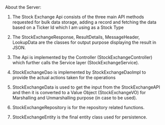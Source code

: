 About the Server:
1. The Stock Exchange Api consists of the three main API methods requested
for bulk data storage, adding a record and fetching the data based on a Ticker Id which I am using as a Stock Type
   
2. The StockExchangeResponse, ResultDetails, MessageHeader, LookupData are the classes for output purpose displaying the result in JSON.

3. The Api is implemented by the Controller (StockExchangeController) which further calls the Service layer (StockExchangeService).

4. StockExchangeDao is implemented by StockExchangeDaoImpl to provide the actual actions taken for the operations

5. StockExchangeData is used to get the input from the StockExchangeAPI and then it is converted to a Value Object (StockExchangeVO) for Marshalling and Unmarshalling purpose (in case to be used).

6. StockExchangeRepository is for the repository related functions.

7. StockExchangeEntity is the final entity class used for persistence.


